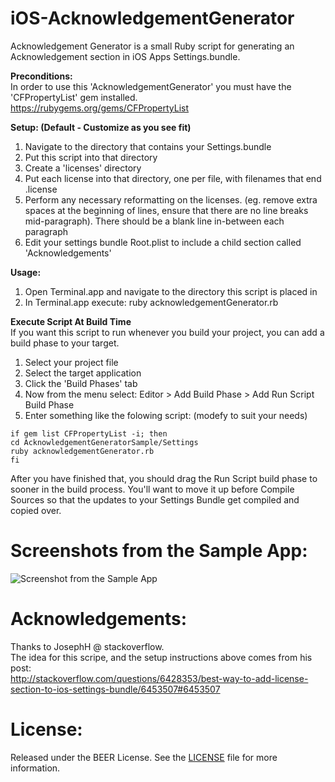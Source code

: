iOS-AcknowledgementGenerator
============================

Acknowledgement Generator is a small Ruby script for generating an Acknowledgement section in iOS Apps Settings.bundle.

**Preconditions:**  
In order to use this 'AcknowledgementGenerator' you must have the 'CFPropertyList' gem installed.  
https://rubygems.org/gems/CFPropertyList

**Setup: (Default - Customize as you see fit)**  
1. Navigate to the directory that contains your Settings.bundle  
2. Put this script into that directory  
3. Create a 'licenses' directory  
4. Put each license into that directory, one per file, with filenames that end .license  
5. Perform any necessary reformatting on the licenses. (eg. remove extra spaces at the beginning of lines, ensure that there are no line breaks mid-paragraph). There should be a blank line in-between each paragraph  
6. Edit your settings bundle Root.plist to include a child section called 'Acknowledgements'  

**Usage:**  
1. Open Terminal.app and navigate to the directory this script is placed in  
2. In Terminal.app execute: ruby acknowledgementGenerator.rb  

**Execute Script At Build Time**  
If you want this script to run whenever you build your project, you can add a build phase to your target.  

1. Select your project file
2. Select the target application
3. Click the 'Build Phases' tab
4. Now from the menu select: Editor > Add Build Phase > Add Run Script Build Phase
5. Enter something like the folowing script: (modefy to suit your needs) 

```
if gem list CFPropertyList -i; then
cd AcknowledgementGeneratorSample/Settings
ruby acknowledgementGenerator.rb
fi
```

After you have finished that, you should drag the Run Script build phase to sooner in the build process. You'll want to move it up before Compile Sources so that the updates to your Settings Bundle get compiled and copied over.


# Screenshots from the Sample App:
![Screenshot from the Sample App](https://raw.github.com/cvknage/iOS-AcknowledgementGenerator/master/SampleProject/SampleProject.png)


# Acknowledgements:
Thanks to JosephH @ stackoverflow.  
The idea for this scripe, and the setup instructions above comes from his post:  
http://stackoverflow.com/questions/6428353/best-way-to-add-license-section-to-ios-settings-bundle/6453507#6453507

# License:
Released under the BEER License. See the
[LICENSE](https://github.com/cvknage/iOS-AcknowledgementGenerator/blob/master/LICENSE)
file for more information.

